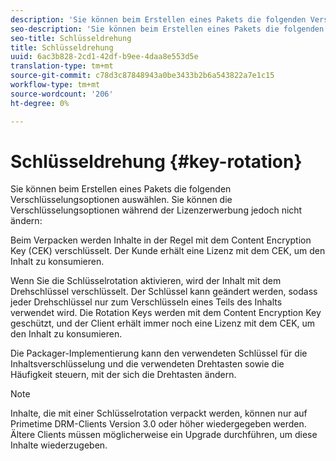 ```yaml
---
description: 'Sie können beim Erstellen eines Pakets die folgenden Verschlüsselungsoptionen auswählen. Sie können die Verschlüsselungsoptionen jedoch während der Lizenzerwerbung nicht ändern '
seo-description: 'Sie können beim Erstellen eines Pakets die folgenden Verschlüsselungsoptionen auswählen. Sie können die Verschlüsselungsoptionen jedoch während der Lizenzerwerbung nicht ändern '
seo-title: Schlüsseldrehung
title: Schlüsseldrehung
uuid: 6ac3b828-2cd1-42df-b9ee-4daa8e553d5e
translation-type: tm+mt
source-git-commit: c78d3c87848943a0be3433b2b6a543822a7e1c15
workflow-type: tm+mt
source-wordcount: '206'
ht-degree: 0%

---
```



# Schlüsseldrehung {#key-rotation}

Sie können beim Erstellen eines Pakets die folgenden Verschlüsselungsoptionen auswählen. Sie können die Verschlüsselungsoptionen während der Lizenzerwerbung jedoch nicht ändern:

Beim Verpacken werden Inhalte in der Regel mit dem Content Encryption Key (CEK) verschlüsselt. Der Kunde erhält eine Lizenz mit dem CEK, um den Inhalt zu konsumieren.

Wenn Sie die Schlüsselrotation aktivieren, wird der Inhalt mit dem Drehschlüssel verschlüsselt. Der Schlüssel kann geändert werden, sodass jeder Drehschlüssel nur zum Verschlüsseln eines Teils des Inhalts verwendet wird. Die Rotation Keys werden mit dem Content Encryption Key geschützt, und der Client erhält immer noch eine Lizenz mit dem CEK, um den Inhalt zu konsumieren.

Die Packager-Implementierung kann den verwendeten Schlüssel für die Inhaltsverschlüsselung und die verwendeten Drehtasten sowie die Häufigkeit steuern, mit der sich die Drehtasten ändern.

>[!NOTE]
>
>Inhalte, die mit einer Schlüsselrotation verpackt werden, können nur auf Primetime DRM-Clients Version 3.0 oder höher wiedergegeben werden. Ältere Clients müssen möglicherweise ein Upgrade durchführen, um diese Inhalte wiederzugeben.
